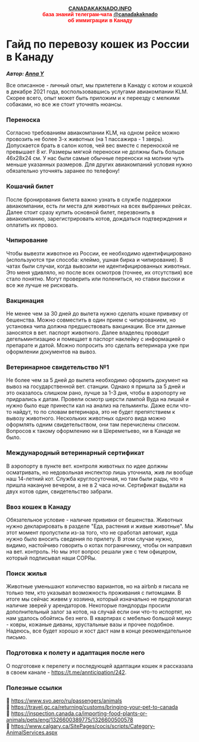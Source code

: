 <p style="color:red; font-family:arial; font-weight:800; text-align:center; font-size:1em; "><a href="https://canadakaknado.info">CANADAKAKNADO.INFO</a><br>база знаний телеграм-чата <a href="https://t.me/canadakaknado">@canadakaknado</a><br>об иммиграции в Канаду</p>

# __Гайд по перевозу кошек из России в Канаду__

__*Автор: [Anna Y](https://t.me/santarosalina)*__

Все описанное - личный опыт, мы прилетели в Канаду с котом и кошкой в декабре 2021 года, воспользовавшись услугами авиакомпании KLM. 
Скорее всего, опыт может быть приложим и к переезду с мелкими собаками, но все же стоит уточнять нюансы.

### Переноска
Согласно требованиям авиакомпании KLM, на одном рейсе можно провозить не более 3-х животных (на 1 пассажира - 1 зверь). Допускается брать в салон котов, чей вес вместе с переноской не превышает 8 кг. Размеры мягкой переноски не должны быть больше 46х28х24 см. У нас были самые обычные переноски на молнии чуть меньше указанных размеров. Для других авиакомпаний условия нужно обязательно уточнять заранее по телефону!

### Кошачий билет
После бронирования билета важно узнать в службе поддержки авиакомпании, есть ли места для животных на всех выбранных рейсах. Далее стоит сразу купить основной билет, перезвонить в авиакомпанию, зарегистрировать котов, дождаться подтверждения и оплатить их провоз. 

### Чипирование
Чтобы вывезти животное из России, ее необходимо идентифицировано (используются три способа: клеймо, ушная бирка и чипирование). В чатах были случаи, когда вывозили не идентифицированных животных. Это меня удивляло, но после всех осмотров (точнее, их отсутствия) все стало понятно. Могут проверить или полениться, но ставки высоки и все же лучше не рисковать.

### Вакцинация
Не менее чем за 30 дней до вылета нужно сделать кошке прививку от бешенства. Можно совместить  в один прием с чипированием, но установка чипа должна предшествовать вакцинации. Все эти данные заносятся в вет. паспорт животного. Далее владелец проводит дегельминтизацию и помещает в паспорт наклейку с информацией о препарате и датой. Можно попросить это сделать ветеринара уже при оформлении документов на вывоз.

### Ветеринарное свидетельство №1 
Не более чем за 5 дней до вылета необходимо оформить документ на вывоз на государственной вет. станции. Однако я пришла за 5 дней и это оказалось слишком рано, лучше за 1-3 дня, чтобы в аэропорту не придрались к датам. Провели осмотр шерсти лампой Вуда на лишай и нужно было еще принести кал на анализ на гельминты. Даже если что-то найдут, то по словам ветеринара, это не будет препятствием к вывозу животного. Нескольких животных одного вида можно оформлять одним свидетельством, они там перечислены списком. Вопросов к такому оформлению ни в Шереметьево, ни в Канаде не было.

### Международный ветеринарный сертификат
В аэропорту в пункте вет. контроля животных по идее должны осматривать, но недовольная инспектор лишь уточнила, жив ли вообще наш 14-летний кот. Служба круглосуточная, но там были рады, что я пришла накануне вечером, а не в 2 часа ночи. Сертификат выдали на двух котов один, свидетельство забрали.

### Ввоз кошек в Канаду
Обязательное условие - наличие прививки от бешенства. Животных нужно декларировать в разделе "Еда, растения и живые животные". Мы этот момент пропустили из-за того, что не сработал автомат, куда нужно было вносить сведения по прилету. В этом случае нужно, видимо, настойчиво говорить о котах пограничнику, чтобы он направил на вет. контроль. Но мы этот вопрос решали уже с тем офицером, который подписывал наши COPRы. 

### Поиск жилья
Животные уменьшают количество вариантов, но на airbnb я писала не только тем, кто указывал возможность проживания с питомцами. В итоге мы сейчас живем у хозяина, который изначально не предполагал наличие зверей у арендаторов. Некоторые пэндлорды просили дополнительный залог за котов, на случай если они что-то испортят, но нам удалось обойтись без него. В квартирах с мебелью большой минус - ковры, кожаные диваны, хрустальные вазы и прочее подобное. Надеюсь, все будет хорошо и хост даст нам в конце рекомендательное письмо.

### Подготовка к полету и адаптация после него

О подготовке к перелету и последующей адаптации кошек я рассказала в своем канале - https://t.me/annticipation/242. 

### Полезные ссылки

🔻 https://www.svo.aero/ru/passengers/animals<br>
🔻 https://travel.gc.ca/returning/customs/bringing-your-pet-to-canada<br>
🔻 https://inspection.canada.ca/importing-food-plants-or-animals/pets/eng/1326600389775/1326600500578<br>
🔻 https://www.calgary.ca/SitePages/cocis/scripts/Category-AnimalServices.aspx<br>
